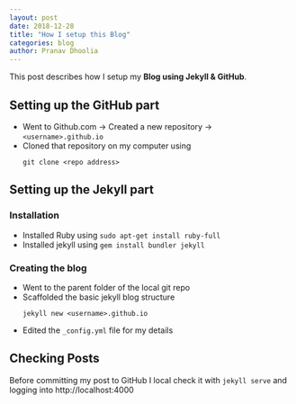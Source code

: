```yaml
---
layout: post
date: 2018-12-28
title: "How I setup this Blog"
categories: blog
author: Pranav Dhoolia
---
```

This post describes how I setup my **Blog using Jekyll & GitHub**.

## Setting up the GitHub part
- Went to Github.com &rarr; Created a new repository &rarr; `<username>.github.io`
- Cloned that repository on my computer using 
    ```
    git clone <repo address>
    ```

## Setting up the Jekyll part
### Installation
- Installed Ruby using ```sudo apt-get install ruby-full```
- Installed jekyll using ```gem install bundler jekyll```

### Creating the blog
- Went to the parent folder of the local git repo
- Scaffolded the basic jekyll blog structure
    ```
    jekyll new <username>.github.io
    ```
- Edited the `_config.yml` file for my details

## Checking Posts
Before committing my post to GitHub I local check it with `jekyll serve` and logging into http://localhost:4000
